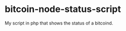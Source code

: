 bitcoin-node-status-script
==========================

My script in php that shows the status of a bitcoind.

